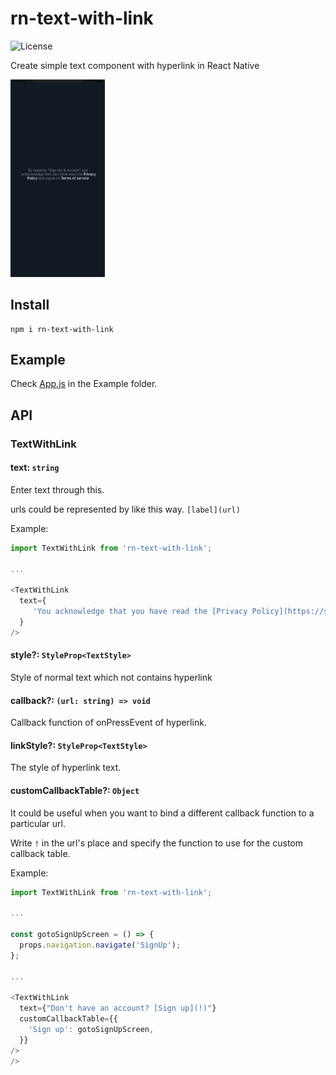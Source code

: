 # rn-text-with-link
<img src="https://img.shields.io/github/license/jopemachine/rn-text-with-link.svg" alt="License">

Create simple text component with hyperlink in React Native

<img src="./demo.gif" width="30%" height="30%">

## Install

```
npm i rn-text-with-link
```

## Example

Check [App.js](https://github.com/jopemachine/rn-text-with-link/blob/main/Example/App.js) in the Example folder.

## API

### TextWithLink

#### text: `string`

Enter text through this.

urls could be represented by like this way. `[label](url)`

Example:

```js
import TextWithLink from 'rn-text-with-link';

...

<TextWithLink
  text={
     'You acknowledge that you have read the [Privacy Policy](https://some_privacy_policy.com)'
  }
/>

```

#### style?: `StyleProp<TextStyle>`

Style of normal text which not contains hyperlink

#### callback?: `(url: string) => void`

Callback function of onPressEvent of hyperlink.

#### linkStyle?: `StyleProp<TextStyle>`

The style of hyperlink text.

#### customCallbackTable?: `Object`

It could be useful when you want to bind a different callback function to a particular url.

Write `!` in the url's place and specify the function to use for the custom callback table.

Example:

```js
import TextWithLink from 'rn-text-with-link';

...

const gotoSignUpScreen = () => {
  props.navigation.navigate('SignUp');
};

...

<TextWithLink
  text={"Don't have an account? [Sign up](!)"}
  customCallbackTable={{
    'Sign up': gotoSignUpScreen,
  }}
/>
/>

```
